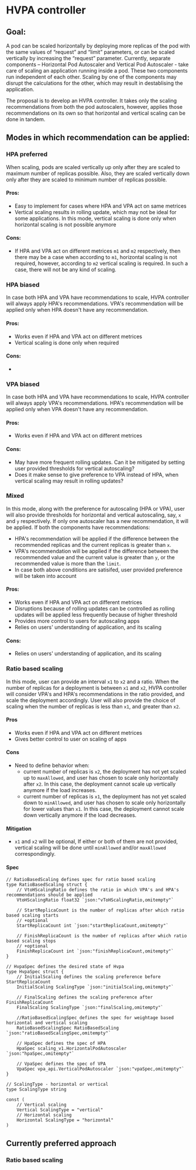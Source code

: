 # HVPA controller

## Goal:
A pod can be scaled horizontally by deploying more replicas of the pod with the same values of “request” and “limit” parameters, or can be scaled vertically by increasing the “request” parameter.
Currently, separate components – Horizontal Pod Autoscaler and Vertical Pod Autoscaler  - take care of scaling an application running inside a pod. These two components run independent of each other. Scaling by one of the components may disrupt the calculations for the other, which may result in destablising the application.

The proposal is to develop an HVPA controller. It takes only the scaling recommendations from both the pod autoscalers, however, applies those recommendations on its own so that horizontal and vertical scaling can be done in tandem.

## Modes in which recommendation can be applied:

### HPA preferred
When scaling, pods are scaled vertically up only after they are scaled to maximum number of replicas possible. Also, they are scaled vertically down only after they are scaled to minimum number of replicas possible.

#### Pros:
* Easy to implement for cases where HPA and VPA act on same metrices
* Vertical scaling results in rolling update, which may not be ideal for some applications. In this mode, vertical scaling is done only when horizontal scaling is not possible anymore
#### Cons:
* If HPA and VPA act on different metrices `m1` and `m2` respectively, then there may be a case when according to `m1`, horizontal scaling is not required, however, according to `m2` vertical scaling is required. In such a case, there will not be any kind of scaling.

### HPA biased
In case both HPA and VPA have recommendations to scale, HVPA controller will always apply HPA's recommendations. VPA's recommendation will be applied only when HPA doesn't have any recommendation.

#### Pros:
* Works even if HPA and VPA act on different metrices
* Vertical scaling is done only when required
#### Cons:
* 

### VPA biased
In case both HPA and VPA have recommendations to scale, HVPA controller will always apply VPA's recommendations. HPA's recommendation will be applied only when VPA doesn't have any recommendation.

#### Pros:
* Works even if HPA and VPA act on different metrices
#### Cons:
* May have more frequent rolling updates. Can it be mitigated by setting user provided thresholds for vertical autoscaling?
* Does it make sense to give preference to VPA instead of HPA, when vertical scaling may result in rolling updates?

### Mixed
In this mode, along with the preference for autoscaling (HPA or VPA), user will also provide thresholds for horizontal and vertical autoscaling, say, `x` and `y` respectively. If only one autoscaler has a new recommendation, it will be applied. If both the components have recommendations:
* HPA's recommendation will be applied if the difference between the recommended replicas and the current replicas is greater than `x`.
* VPA's recommendation will be applied if the difference between the recommended value and the current value is greater than `y`, or the recommended value is more than the `limit`.
* In case both above conditions are satisifed, user provided preference will be taken into account

#### Pros:
* Works even if HPA and VPA act on different metrices
* Disruptions because of rolling updates can be controlled as rolling updates will be applied less frequently because of higher threshold
* Provides more control to users for autoscaling apps
* Relies on users' understanding of application, and its scaling
#### Cons:
* Relies on users' understanding of application, and its scaling

### Ratio based scaling
In this mode, user can provide an interval `x1` to `x2` and a ratio. When the number of replicas for a deployment is between `x1` and `x2`, HVPA controller will consider VPA's and HPA's recommendations in the ratio provided, and scale the deployment accordingly.
User will also provide the choice of scaling when the number of replicas is less than `x1`, and greater than `x2`.

#### Pros
* Works even if HPA and VPA act on different metrices
* Gives better control to user on scaling of apps
#### Cons
* Need to define behavior when:
    * current number of replicas is `x2`, the deployment has not yet scaled up to `maxAllowed`, and user has chosen to scale only horizontally after `x2`. In this case, the deployment cannot scale up vertically anymore if the load increases.
    * current number of replicas is `x1`, the deployment has not yet scaled down to `minAllowed`, and user has chosen to scale only horizontally for lower values than `x1`. In this case, the deployment cannot scale down vertically anymore if the load decreases.

#### Mitigation
* `x1` and `x2` will be optional, If either or both of them are not provided, vertical scaling will be done until `minAllowed` and/or `maxAllowed` correspondingly.

#### Spec

```golang
// RatioBasedScaling defines spec for ratio based scaling
type RatioBasedScaling struct {
	// VtoHScalingRatio defines the ratio in which VPA's and HPA's recommendations should be applied
	VtoHScalingRatio float32 `json:"vToHScalingRatio,omitempty"`

	// StartReplicaCount is the number of replicas after which ratio based scaling starts
	// +optional
	StartReplicaCount int `json:"startReplicaCount,omitempty"`

	// FinishReplicaCount is the number of replicas after which ratio based scaling stops
	// +optional
	FinishReplicaCount int `json:"finishReplicaCount,omitempty"`
}

// HvpaSpec defines the desired state of Hvpa
type HvpaSpec struct {
	// InitialScaling defines the scaling preference before StartReplicaCount
	InitialScaling ScalingType `json:"initialScaling,omitempty"`

	// FinalScaling defines the scaling preference after FinishReplicaCount
	FinalScaling ScalingType `json:"finalScaling,omitempty"`

	//RatioBasedScalingSpec defines the spec for weightage based horizontal and vertical scaling
	RatioBasedScalingSpec RatioBasedScaling `json:"ratioBasedScalingSpec,omitempty"`

	// HpaSpec defines the spec of HPA
	HpaSpec scaling_v1.HorizontalPodAutoscaler `json:"hpaSpec,omitempty"`

	// VpaSpec defines the spec of VPA
	VpaSpec vpa_api.VerticalPodAutoscaler `json:"vpaSpec,omitempty"`
}

// ScalingType - horizontal or vertical
type ScalingType string

const (
	// Vertical scaling
	Vertical ScalingType = "vertical"
	// Horizontal scaling
	Horizontal ScalingType = "horizontal"
)
```

## Currently preferred approach
### Ratio based scaling